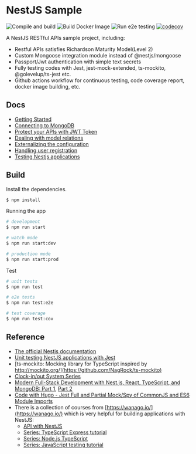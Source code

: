 # NestJS Sample

![Compile and build](https://github.com/hantsy/nestjs-sample/actions/workflows/build.yml/badge.svg)
![Build Docker Image](https://github.com/hantsy/nestjs-sample/workflows/Dockerize/badge.svg)
![Run e2e testing](https://github.com/hantsy/nestjs-sample/workflows/e2e/badge.svg)
[![codecov](https://codecov.io/gh/hantsy/nestjs-rest-sample/branch/master/graph/badge.svg?token=MBLWAJPG13)](https://codecov.io/gh/hantsy/nestjs-rest-sample)

A NestJS RESTful APIs sample project, including:

- Restful APIs satisfies Richardson Maturity Model(Level 2)
- Custom Mongoose integration module instead of @nestjs/mongoose
- Passport/Jwt authentication with simple text secrets
- Fully testing codes with Jest, jest-mock-extended, ts-mockito, @golevelup/ts-jest etc.
- Github actions workflow for continuous testing, code coverage report, docker image building, etc.

## Docs

- [Getting Started](./docs/guide.md)
- [Connecting to MongoDB](./docs/mongo.md)
- [Protect your APIs with JWT Token](./docs/auth.md)
- [Dealing with model relations](./docs/model.md)
- [Externalizing the configuration](./docs/config.md)
- [Handling user registration](./docs/user.md)
- [Testing Nestjs applications](./docs/testing.md)

## Build

Install the dependencies.

```bash
$ npm install
```

Running the app

```bash
# development
$ npm run start

# watch mode
$ npm run start:dev

# production mode
$ npm run start:prod
```

Test

```bash
# unit tests
$ npm run test

# e2e tests
$ npm run test:e2e

# test coverage
$ npm run test:cov
```

## Reference

- [The official Nestjs documentation](https://docs.nestjs.com/first-steps)
- [Unit testing NestJS applications with Jest](https://blog.logrocket.com/unit-testing-nestjs-applications-with-jest/)
- [ts-mockito: Mocking library for TypeScript inspired by http://mockito.org/](https://github.com/NagRock/ts-mockito)
- [Clock-in/out System Series](https://carloscaballero.io/part-2-clock-in-out-system-basic-backend/)
- [Modern Full-Stack Development with Nest.js, React, TypeScript, and MongoDB: Part 1](https://auth0.com/blog/modern-full-stack-development-with-nestjs-react-typescript-and-mongodb-part-1/), [Part 2](https://auth0.com/blog/modern-full-stack-development-with-nestjs-react-typescript-and-mongodb-part-2/)
- [Code with Hugo - Jest Full and Partial Mock/Spy of CommonJS and ES6 Module Imports](https://codewithhugo.com/jest-mock-spy-module-import/)
- There is a collection of courses from [https://wanago.io/](https://wanago.io/) which is very helpful for building applications with NestJS:
  - [API with NestJS](https://wanago.io/courses/api-with-nestjs/)
  - [Series: TypeScript Express tutorial](https://wanago.io/courses/typescript-express-tutorial/)
  - [Series: Node.js TypeScript](https://wanago.io/courses/node-js-typescript/)
  - [Series: JavaScript testing tutorial](https://wanago.io/courses/javascript-testing-tutorial/)
